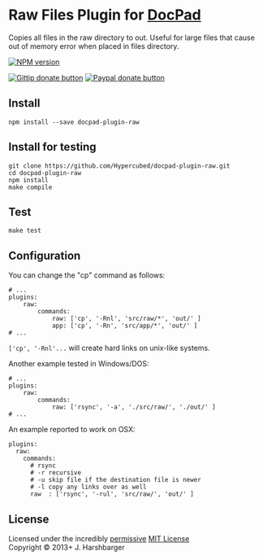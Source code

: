 # Raw Files Plugin for [DocPad](http://docpad.org)
Copies all files in the raw directory to out.  Useful for large files that cause out of memory error when placed in files directory.


[![NPM version](https://badge.fury.io/js/docpad-plugin-raw.png)](http://badge.fury.io/js/docpad-plugin-raw)

[![Gittip donate button](http://badgr.co/gittip/hypercubed.png)](https://www.gittip.com/hypercubed/ "Donate weekly to this project using Gittip")
[![Paypal donate button](http://badgr.co/paypal/donate.png?bg=%23feb13d)](https://www.paypal.com/cgi-bin/webscr?cmd=_s-xclick&hosted_button_id=X7KYR6T9U2NHC "One time donation to this project using Paypal")

## Install

```
npm install --save docpad-plugin-raw
```

## Install for testing

```
git clone https://github.com/Hypercubed/docpad-plugin-raw.git
cd docpad-plugin-raw
npm install
make compile
```

## Test

```
make test
```

## Configuration

You can change the "cp" command as follows:

```
# ...
plugins:
    raw:
        commands:
            raw: ['cp', '-Rnl', 'src/raw/*', 'out/' ]
			app: ['cp', '-Rn', 'src/app/*', 'out/' ]
# ...
```

`['cp', '-Rnl'...` will create hard links on unix-like systems.

Another example tested in Windows/DOS:

```
# ...
plugins:
    raw:
        commands:
            raw: ['rsync', '-a', './src/raw/', './out/' ]
# ...
```

An example reported to work on OSX:

```
plugins:
  raw:
    commands:
      # rsync
      # -r recursive
      # -u skip file if the destination file is newer
      # -l copy any links over as well
      raw  : ['rsync', '-rul', 'src/raw/', 'out/' ]
```

## License
Licensed under the incredibly [permissive](http://en.wikipedia.org/wiki/Permissive_free_software_licence) [MIT License](http://creativecommons.org/licenses/MIT/)
<br/>Copyright &copy; 2013+ J. Harshbarger
